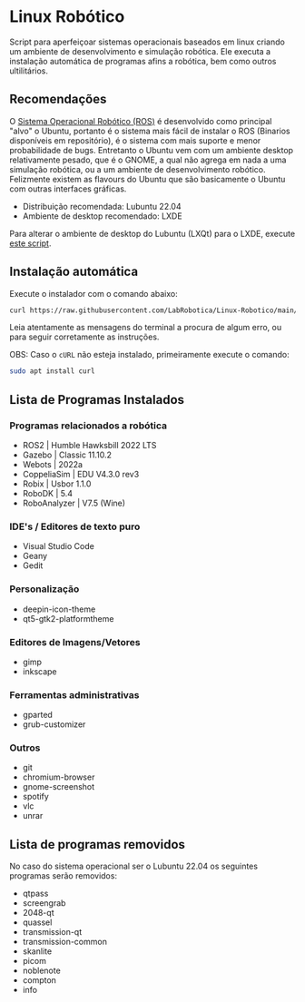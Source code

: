 # Linux Robótico

Script para aperfeiçoar sistemas operacionais baseados em linux criando um ambiente de desenvolvimento e simulação robótica. Ele executa a instalação automática de programas afins a robótica, bem como outros ultilitários.

## Recomendações

O [Sistema Operacional Robótico (ROS)](http://docs.ros.org/en/humble/index.html) é desenvolvido como principal "alvo" o Ubuntu, portanto é o sistema mais fácil de instalar o ROS (Binarios disponíveis em repositório), é o sistema com mais suporte e menor probabilidade de bugs. Entretanto o Ubuntu vem com um ambiente desktop relativamente pesado, que é o GNOME, a qual não agrega em nada a uma simulação robótica, ou a um ambiente de desenvolvimento robótico. Felizmente existem as flavours do Ubuntu que são basicamente o Ubuntu com outras interfaces gráficas.

- Distribuição recomendada: Lubuntu 22.04
- Ambiente de desktop recomendado: LXDE

Para alterar o ambiente de desktop do Lubuntu (LXQt) para o LXDE, execute [este script](https://github.com/LabRobotica/Linux-Robotico/).

## Instalação automática

Execute o instalador com o comando abaixo:

```bash
curl https://raw.githubusercontent.com/LabRobotica/Linux-Robotico/main/linux-robotico.sh | sudo bash
```

Leia atentamente as mensagens do terminal a procura de algum erro, ou para seguir corretamente as instruções.

OBS: Caso o ```cURL``` não esteja instalado, primeiramente execute o comando:

```bash
sudo apt install curl
```

## Lista de Programas Instalados

### Programas relacionados a robótica

- ROS2 | Humble Hawksbill 2022 LTS
- Gazebo | Classic 11.10.2
- Webots | 2022a
- CoppeliaSim | EDU V4.3.0 rev3
- Robix | Usbor 1.1.0
- RoboDK | 5.4
- RoboAnalyzer | V7.5 (Wine) 

### IDE's / Editores de texto puro
- Visual Studio Code
- Geany
- Gedit

### Personalização
- deepin-icon-theme
- qt5-gtk2-platformtheme

### Editores de Imagens/Vetores
- gimp
- inkscape

### Ferramentas administrativas
- gparted
- grub-customizer

### Outros
- git
- chromium-browser
- gnome-screenshot
- spotify
- vlc
- unrar

## Lista de programas removidos

No caso do sistema operacional ser o Lubuntu 22.04 os seguintes programas serão removidos:

- qtpass
-	screengrab
-	2048-qt
-	quassel
- transmission-qt
- transmission-common
- skanlite
- picom
- noblenote
- compton
- info
